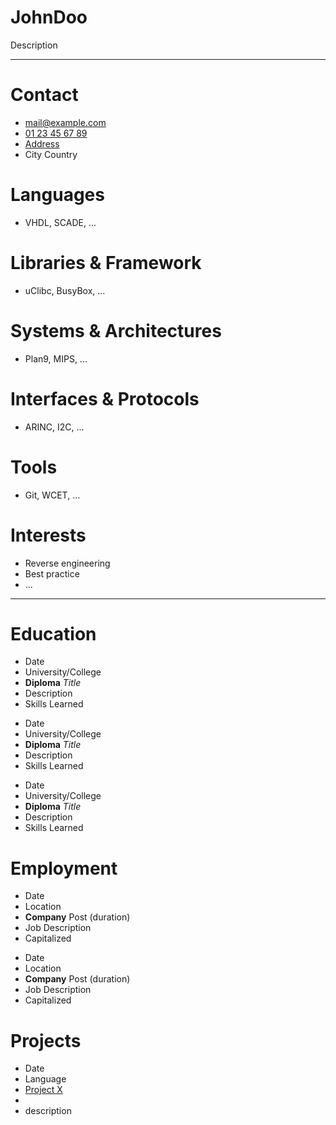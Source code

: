 ﻿# John**Doo**

Description

--------

# Contact
- [mail@example.com](mailto:mail@example.com)
- [01 23 45 67 89](tel:0033123456789)
- [Address](http://osm.org/)
- City Country

# Languages
- VHDL, SCADE, ...

# Libraries & Framework
- uClibc, BusyBox, ...

# Systems & Architectures
- Plan9, MIPS, ...

# Interfaces & Protocols
- ARINC, I2C, ...

# Tools
- Git, WCET, ...

# Interests
- Reverse engineering
- Best practice
- ...

--------

# Education

- Date
- University/College
- **Diploma** _Title_
- Description
- Skills Learned

* Date
* University/College
* **Diploma** _Title_
* Description
* Skills Learned

- Date
- University/College
- **Diploma** _Title_
- Description
- Skills Learned

# Employment

- Date
- Location
- **Company** Post (duration)
- Job Description
- Capitalized

* Date
* Location
* **Company** Post (duration)
* Job Description
* Capitalized

# Projects

- Date
- Language
- [Project X](https://github.com/yne/)
- 
- description

